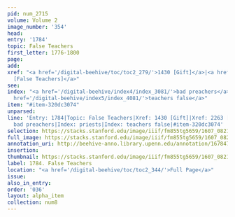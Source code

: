 ```yaml
---
pid: num_2715
volume: Volume 2
image_number: '354'
head:
entry: '1784'
topic: False Teachers
first_letter: 1776-1800
page:
add:
xref: "<a href='/digital-beehive/toc/toc2_279/'>1430 [Gift]</a>|<a href='/digital-beehive/toc/toc2_396/'>2263
  [False Teachers]</a>"
see:
index: "<a href='/digital-beehive/index4/index_3081/'>bad preachers</a>|<a href='/digital-beehive/index4/index_3196/'>priests</a>|<a
  href='/digital-beehive/index5/index_4081/'>teachers false</a>"
item: "#item-320dc3074"
unparsed:
line: 'Entry: 1784|Topic: False Teachers|Xref: 1430 [Gift]|Xref: 2263 [False Teachers]|Index:
  bad preachers|Index: priests|Index: teachers false|#item-320dc3074'
selection: https://stacks.stanford.edu/image/iiif/fm855tg5659/1607_0821/861,3025,2878,1060/full/0/default.jpg
full_image: https://stacks.stanford.edu/image/iiif/fm855tg5659/1607_0821/full/full/0/default.jpg
annotation_uri: http://beehive-anno.library.upenn.edu/annotation/1678473944114
insertion:
thumbnail: https://stacks.stanford.edu/image/iiif/fm855tg5659/1607_0821/861,3025,600,180/250,/0/default.jpg
label: 1784. False Teachers
location: "<a href='/digital-beehive/toc/toc2_344/'>Full Page</a>"
issue:
also_in_entry:
order: '036'
layout: alpha_item
collection: num8
---
```

